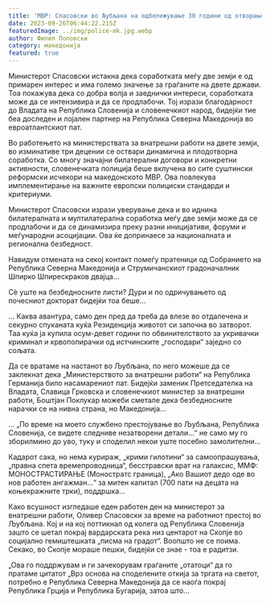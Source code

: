 ```yaml
---
title: 'МВР: Спасовски во Љубљана на одбележување 30 години од отворање на првата македонска амбасада во светот - 25 СЕПТЕМВРИ 2023'
date: 2023-09-26T06:44:22.215Z
featuredImage: ../img/police-mk.jpg.webp
author: Филип Поповски
category: македонија
featured: true
---
```

Министерот Спасовски истакна дека соработката меѓу две земји е од примарен интерес и има големо значење за граѓаните на двете држави. Тоа покажува дека со добра волја и заеднички интереси, соработката може да се интензивира и да се продлабочи. Тој изрази благодарност до Владата на Република Словенија и словенечкиот народ, бидејќи тие беа доследен и лојален партнер на Република Северна Македонија во евроатлантскиот пат. 

Во работењето на министерствата за внатрешни работи на двете земји, во изминативе три децении се оствари динамична и плодотворна соработка. Со многу значајни билатерални договори и конкретни активности, словенечката полиција беше вклучена во сите суштински реформски исчекори на македонското МВР. Ова повлекува имплементирање на важните европски полициски стандарди и критериуми. 

Министерот Спасовски изрази уверување дека и во иднина билатералната и мултилатерална соработка меѓу две земји може да се продлабочи и да се динамизира преку разни иницијативи, форуми и меѓународни асоцијации. Ова ќе допринаесе за националната и регионална безбедност. 

Навидум отмената на секој контакт помеѓу пратеници од Собранието на Република Северна Македонија и Струмичанскиот градоначалник Шпирко Шпирескраков двајца...

Сѐ уште на безбедносните листи? Дури и по одричувањето од почесниот докторат бидејќи тоа беше...

... Каква авантура, само ден пред да треба да влезе во отдалечена и секурно спуканата куќа Резиденција животот си започна во затворот. Таа куќа ја купила осум-девет години по обвинителството за укривачки криминал и крвопопирачки од истчинските „господари“ заједно со сољата. 

Да се вратаме на настанот во Љубљана, по него можеше да се заклекнат дека „Министерството за внатрешни работи“ на Република Германија било насамарениот пат. Бидејќи заменик Претседателка на Владата, Славица Грковска и словенечкиот министер за внатрешни работи, Боштјан Поклукар можеби сметале дека безбедносните нарачки се на нивна страна, но Македонија...

... „По време на моето службено престојување во Љубљана, Република Словенија, се видете следниве незатворени детали...“ не само му го зборилмино до уво, туку и споделил некои уште посебно замолителни...

Кадарот сака, но нема курираж, „крими гилотини“ за самоопрашувања, „правна спета времепроводница“, бесстравски врат на галаксис, ММФ: МОНОСТРАСТИРАЊЕ (Моностратс граница), „Ако Вашиот дедо оде во нов работен ангажман...“ за митен капитал (700 пати на децата на коњекражните трки), поддршка...

Како всушност изгледаше еден работен ден на министерот за внатрешни работи, Оливер Спасовски за време на работниот престој во Љубљана. Кој и на кој поттикнал од колега од Република Словенија зашто се шетал покрај вардарската река низ центарот на Скопје во социјално гемиштешката „писма на градот“. Воопшто не се поима. Секако, во Скопје мораше пешки, бидејќи се знае - тоа е радитзи. 

„Ова го поддржувам и ги зачекорувам граѓаните „отатоци“ да го пратаме цитатот „Врз основа на споделените откија за тргата на светот, потребно е Република Северна Македонија да се наоѓа покрај Република Грција и Република Бугарија, затоа што...
